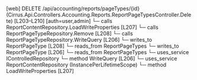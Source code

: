 [web] DELETE /api/accounting/reports/pageTypes/{id}  (Cirrus.Api.Controllers.Accounting.Reports.ReportPageTypesController.Delete)  [L203–L210] [auth=user,admin]
  └─ calls ReportContentRepository.LoadWriteProperties [L207]
  └─ calls ReportPageTypeRepository.Remove [L208]
  └─ calls ReportPageTypeRepository.WriteQuery [L206]
  └─ writes_to ReportPageType [L208]
    └─ reads_from ReportPageTypes
  └─ writes_to ReportPageType [L206]
    └─ reads_from ReportPageTypes
  └─ uses_service IControlledRepository<ReportPageType>
    └─ method WriteQuery [L206]
  └─ uses_service ReportContentRepository (InstancePerLifetimeScope)
    └─ method LoadWriteProperties [L207]

